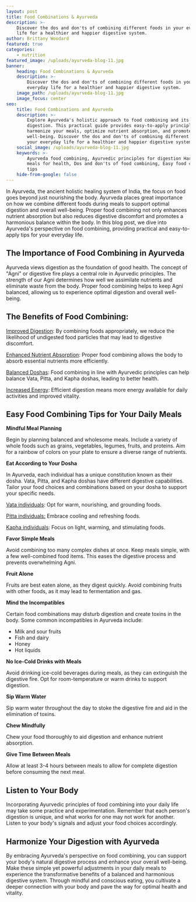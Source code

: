 ```yaml
---
layout: post
title: Food Combinations & Ayurveda
description: >-
    Discover the dos and don'ts of combining different foods in your everyday
    life for a healthier and happier digestive system.
author: Brittany Woodard
featured: true
categories:
    - nutrition
featured_image: /uploads/ayurveda-blog-11.jpg
banner:
    heading: Food Combinations & Ayurveda
    description: >-
        Discover the dos and don'ts of combining different foods in your
        everyday life for a healthier and happier digestive system.
    image_path: /uploads/ayurveda-blog-11.jpg
    image_focus: center
seo:
    title: Food Combinations and Ayurveda
    description: >-
        Explore Ayurveda's holistic approach to food combining and its impact on
        digestion. This practical guide provides easy-to-apply principles to
        harmonize your meals, optimize nutrient absorption, and promote overall
        well-being. Discover the dos and don'ts of combining different foods in
        your everyday life for a healthier and happier digestive system.
    social_image: /uploads/ayurveda-blog-11.jpg
    keywords: >-
        Ayurveda food combining, Ayurvedic principles for digestion Harmonizing
        meals for health, Dos and don'ts of food combining, Easy food combining
        tips
    hide-from-google: false
---
```

In Ayurveda, the ancient holistic healing system of India, the focus on food goes beyond just nourishing the body. Ayurveda places great importance on how we combine different foods during meals to support optimal digestion and overall well-being. Proper food combining not only enhances nutrient absorption but also reduces digestive discomfort and promotes a harmonious balance within the body. In this blog post, we dive into Ayurveda's perspective on food combining, providing practical and easy-to-apply tips for your everyday life.

## The Importance of Food Combining in Ayurveda

Ayurveda views digestion as the foundation of good health. The concept of "Agni" or digestive fire plays a central role in Ayurvedic principles. The strength of our Agni determines how well we assimilate nutrients and eliminate waste from the body. Proper food combining helps to keep Agni balanced, allowing us to experience optimal digestion and overall well-being.

## The Benefits of Food Combining:

<u>Improved Digestion</u>\: By combining foods appropriately, we reduce the likelihood of undigested food particles that may lead to digestive discomfort.

<u>Enhanced Nutrient Absorption</u>\: Proper food combining allows the body to absorb essential nutrients more efficiently.

<u>Balanced Doshas</u>\: Food combining in line with Ayurvedic principles can help balance Vata, Pitta, and Kapha doshas, leading to better health.

<u>Increased Energy</u>\: Efficient digestion means more energy available for daily activities and improved vitality.

## Easy Food Combining Tips for Your Daily Meals

**Mindful Meal Planning**

Begin by planning balanced and wholesome meals. Include a variety of whole foods such as grains, vegetables, legumes, fruits, and proteins. Aim for a rainbow of colors on your plate to ensure a diverse range of nutrients.

**Eat According to Your Dosha**

In Ayurveda, each individual has a unique constitution known as their dosha. Vata, Pitta, and Kapha doshas have different digestive capabilities. Tailor your food choices and combinations based on your dosha to support your specific needs.

<u>Vata individuals</u>\: Opt for warm, nourishing, and grounding foods.

<u>Pitta individuals:</u> Embrace cooling and refreshing foods.

<u>Kapha individuals</u>\: Focus on light, warming, and stimulating foods.

**Favor Simple Meals**

Avoid combining too many complex dishes at once. Keep meals simple, with a few well-combined food items. This eases the digestive process and prevents overwhelming Agni.

**Fruit Alone**

Fruits are best eaten alone, as they digest quickly. Avoid combining fruits with other foods, as it may lead to fermentation and gas.

**Mind the Incompatibles**

Certain food combinations may disturb digestion and create toxins in the body. Some common incompatibles in Ayurveda include:

* Milk and sour fruits
* Fish and dairy
* Honey
* Hot liquids

**No Ice-Cold Drinks with Meals**

Avoid drinking ice-cold beverages during meals, as they can extinguish the digestive fire. Opt for room-temperature or warm drinks to support digestion.

**Sip Warm Water**

Sip warm water throughout the day to stoke the digestive fire and aid in the elimination of toxins.

**Chew Mindfully**

Chew your food thoroughly to aid digestion and enhance nutrient absorption.

**Give Time Between Meals**

Allow at least 3-4 hours between meals to allow for complete digestion before consuming the next meal.

## Listen to Your Body

Incorporating Ayurvedic principles of food combining into your daily life may take some practice and experimentation. Remember that each person's digestion is unique, and what works for one may not work for another. Listen to your body's signals and adjust your food choices accordingly.

## Harmonize Your Digestion with Ayurveda

By embracing Ayurveda's perspective on food combining, you can support your body's natural digestive process and enhance your overall well-being. Make these simple yet powerful adjustments in your daily meals to experience the transformative benefits of a balanced and harmonious digestive system. Through mindful and conscious eating, you cultivate a deeper connection with your body and pave the way for optimal health and vitality.